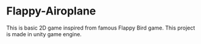 # Flappy-Airoplane
This is basic 2D game inspired from famous Flappy Bird game. This project is made in unity game engine.
